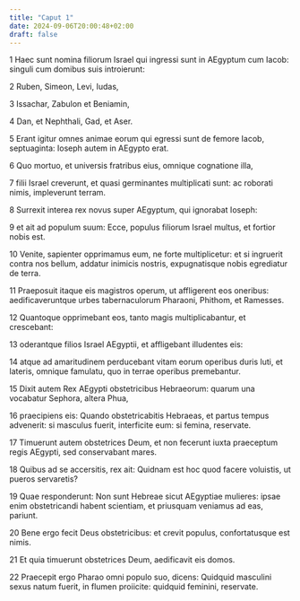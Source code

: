 ```yaml
---
title: "Caput 1"
date: 2024-09-06T20:00:48+02:00
draft: false
---
```



1 Haec sunt nomina filiorum Israel qui ingressi sunt in AEgyptum cum Iacob: singuli cum domibus suis introierunt:

2 Ruben, Simeon, Levi, Iudas,

3 Issachar, Zabulon et Beniamin,

4 Dan, et Nephthali, Gad, et Aser.

5 Erant igitur omnes animae eorum qui egressi sunt de femore Iacob, septuaginta: Ioseph autem in AEgypto erat.

6 Quo mortuo, et universis fratribus eius, omnique cognatione illa,

7 filii Israel creverunt, et quasi germinantes multiplicati sunt: ac roborati nimis, impleverunt terram.

8 Surrexit interea rex novus super AEgyptum, qui ignorabat Ioseph:

9 et ait ad populum suum: Ecce, populus filiorum Israel multus, et fortior nobis est.

10 Venite, sapienter opprimamus eum, ne forte multiplicetur: et si ingruerit contra nos bellum, addatur inimicis nostris, expugnatisque nobis egrediatur de terra.

11 Praeposuit itaque eis magistros operum, ut affligerent eos oneribus: aedificaveruntque urbes tabernaculorum Pharaoni, Phithom, et Ramesses.

12 Quantoque opprimebant eos, tanto magis multiplicabantur, et crescebant:

13 oderantque filios Israel AEgyptii, et affligebant illudentes eis:

14 atque ad amaritudinem perducebant vitam eorum operibus duris luti, et lateris, omnique famulatu, quo in terrae operibus premebantur.

15 Dixit autem Rex AEgypti obstetricibus Hebraeorum: quarum una vocabatur Sephora, altera Phua,

16 praecipiens eis: Quando obstetricabitis Hebraeas, et partus tempus advenerit: si masculus fuerit, interficite eum: si femina, reservate.

17 Timuerunt autem obstetrices Deum, et non fecerunt iuxta praeceptum regis AEgypti, sed conservabant mares.

18 Quibus ad se accersitis, rex ait: Quidnam est hoc quod facere voluistis, ut pueros servaretis?

19 Quae responderunt: Non sunt Hebreae sicut AEgyptiae mulieres: ipsae enim obstetricandi habent scientiam, et priusquam veniamus ad eas, pariunt.

20 Bene ergo fecit Deus obstetricibus: et crevit populus, confortatusque est nimis.

21 Et quia timuerunt obstetrices Deum, aedificavit eis domos.

22 Praecepit ergo Pharao omni populo suo, dicens: Quidquid masculini sexus natum fuerit, in flumen proiicite: quidquid feminini, reservate.

